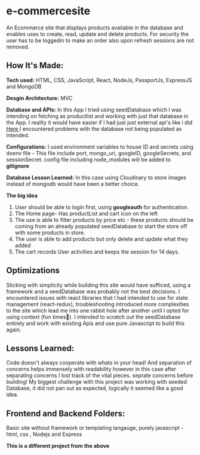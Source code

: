 # e-commercesite
<p> An Ecommerce site that displays products available in the database and enables uses to create, read, update and delete products. For security the user has to be loggedin to make an order also upon refresh sessions are not removed.</p>

## How It's Made:

**Tech used:** HTML, CSS, JavaScript, React,  NodeJs, PassportJs, ExpressJS and MongoDB

**Desgin Architecture:** MVC

**Database and APIs:** In this App I tried using seedDatabase which I was intending on fetching as productlist and working with just that database in the App. I reality it would have easier if I had just just external api's like i did <a href= "https://github.com/Felicia-Mayeyane/PantryPal-App"> Here </a> I encountered problems with the database not being populated as intended.

**Configurations:** I used environment variables to house ID and secrets using doenv file - This file include port, mongo_uri, googleID, googleSecrets,  and sessionSecret.
config file including node_modules will be added to **gitignore**


**Database Lesson Learned:** In this case using Cloudinary to store  images instead of mongodb would have been a better choice.

**The big idea**

1. User should be able to login first, using **googleauth** for authentication.
2. The Home page- Has productList and cart icon on the left
3. The use is able to filter products by price etc - these products should be coming from an already populated seedDatabase to start the store off with some products in store.
4. The user is able to add products but only delete and update what they added
5. The cart records User activities and keeps the session for 14 days.


## Optimizations

Sticking with simplicity while building this site would have sufficed, using a framework and a seedDatabase was probably not the best decisions. I encountered issues with react libraries that I had intended to use for state management (react-redux), troubleshooting introduced more complexities to the site which lead me into one rabbit hole after another until I opted for using context (fun times🥶). I intended to scratch out the seedDatabase entirely and work with existing Apis and use pure Javascript to build this again.

## Lessons Learned:

Code doesn't always cooperate with whats in your head! And separation of concerns helps immensely with readability however in this case after separating concerns I lost track of the vital pieces. seprate concerns before building! My biggest challenge with this project was working with seeded Database, it did not pan out as expected, logically it seemed like a good idea.



## Frontend and Backend Folders:
<p> Basic site without framework or templating langauge, purely javascript - html, css , Nodejs and Express</p>

**This is a different project from the above**
